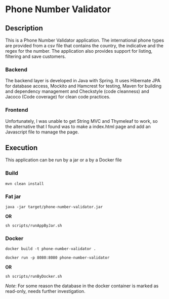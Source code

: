 # Phone Number Validator

## Description

This is a Phone Number Validator application.
The international phone types are provided from a csv file that contains the country, the indicative and the regex for the number.
The application also provides support for listing, filtering and save customers.

### Backend

The backend layer is developed in Java with Spring. It uses Hibernate JPA for database access, Mockito and Hamcrest for testing, Maven for building and dependency management and Checkstyle (code cleanness) and Jacoco (Code coverage) for clean code practices.

### Frontend

Unfortunately, I was unable to get String MVC and Thymeleaf to work, so the alternative that I found was to make a index.html page and add an Javascript file to manage the page. 

## Execution

This application can be run by a jar or a by a Docker file

### Build

`mvn clean install`

### Fat jar

`java -jar target/phone-number-validator.jar`

**OR**

`sh scripts/runAppByJar.sh`

### Docker

`docker build -t phone-number-validator .`

`docker run -p 8080:8080 phone-number-validator`

**OR**

`sh scripts/runByDocker.sh`

*Note*: For some reason the database in the docker container is marked as read-only, needs further investigation.